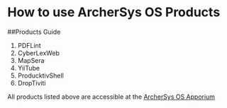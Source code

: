 # How to use ArcherSys OS Products
##Products Guide
1. PDFLint
2. CyberLexWeb
3. MapSera
4. YiiTube
5. ProducktivShell
6. DropTiviti

All products listed above are  accessible at the [ArcherSys OS Apporium](https://apporium-acosf.c9.io/apps)
